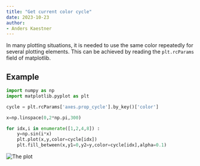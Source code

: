 ```yaml
---
title: "Get current color cycle"
date: 2023-10-23
author:
- Anders Kaestner
---
```


In many plotting situations, it is needed to use the same color repeatedly for several plotting elements. This can be achieved by reading the ```plt.rcParams``` field of matplotlib.

## Example
```python
import numpy as np
import matplotlib.pyplot as plt

cycle = plt.rcParams['axes.prop_cycle'].by_key()['color']

x=np.linspace(0,2*np.pi,300)

for idx,i in enumerate([1,2,4,8]) :
    y=np.sin(i*x)
    plt.plot(x,y,color=cycle[idx])
    plt.fill_between(x,y1=0,y2=y,color=cycle[idx],alpha=0.1)
```

![The plot](https://github.com/neutronimaging/coding-recipes/assets/11174364/d98b4d89-19ed-4f89-8232-82129c880288)

